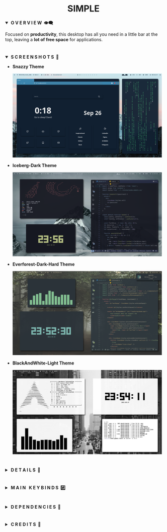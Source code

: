 <div align="center"> <h1><strong>SIMPLE</strong></h1> </div>

<details open>
<summary><strong>&nbsp;O V E R V I E W &nbsp;👁️‍🗨️</strong></summary>

Focused on **productivity**, this desktop has all you need in a little bar at the top, leaving a **lot
of free space** for applications. 
</details>

# 

<details open>
<summary><strong>&nbsp;S C R E E N S H O T S &nbsp;📸</strong></summary>

* **Snazzy Theme**

	![Snazzy](screenshots/snazzy.png)

* **Iceberg-Dark Theme**

	![Icebeg-Dark](screenshots/iceberg.png)

* **Everforest-Dark-Hard Theme**

	![Everforest-Dark-Hard](screenshots/everforest.png)

* **BlackAndWhite-Light Theme**

	![BlackAndWhite-Light](screenshots/black-white.png)
</details>

#

<details>
<summary><strong>&nbsp;D E T A I L S &nbsp;📝</strong></summary>

| Attribute                | Using                  |
| -------------------------| -----------------------|
| WM                       | bspwm                  |
| Terminal                 | alacritty              |
| Shell                    | zsh                    |
| Editor                   | vscode                 |
| Compositor               | picom                  |
| Notifications            | dunst                  |
| Launcher                 | rofi                   |
| Bar                      | polybar                |
| Font                     | DejaVu Sans Mono       |
| Default theme            | Snazzy                 |
</details>

#

<details>
<summary><strong>&nbsp;M A I N &nbsp; K E Y B I N D S &nbsp;#️⃣</strong></summary>

| Keybind                                 | Action                                                    |
|-----------------------------------------|-----------------------------------------------------------|
| <kbd>super + enter</kbd>                | Spawn terminal                                            |
| <kbd>super + ctrl + f</kbd>             | Spawn web browser                                         |
| <kbd>super + d</kbd>                    | Launch applications launcher                              |
| <kbd>super + w</kbd>                    | Close window                                              |
| <kbd>super + {0-9}</kbd>                | Change workspace                                          |
| <kbd>super + ]</kbd>                    | Change to next workspace                                  |
| <kbd>super + [</kbd>                    | Change to previous workspace                              |
| <kbd>super + shift + {0-9}</kbd>        | Move focused window to workspace                          |
| <kbd>super + s</kbd>                    | Set floating layout                                       |
| <kbd>super + t</kbd>                    | Set tiling layout                                         |
| <kbd>alt + esc</kbd>                    | Launch powermenu                                          |
| <kbd>super + ctrl + c</kbd>             | Launch calculator                                         |
</details>

#

<details>
<summary><strong>&nbsp;D E P E N D E N C I E S &nbsp;🔗</strong></summary>

* [rofi-calc](https://github.com/svenstaro/rofi-calc)
* [bspwm](https://github.com/baskerville/bspwm)
* [sxhkd](https://github.com/baskerville/sxhkd)
* [picom (ibhagwan fork)](https://github.com/ibhagwan/picom)
* [rofi](https://github.com/davatorium/rofi)
* [dunst](https://github.com/dunst-project/dunst)
* [pulseaudio](https://wiki.archlinux.org/title/PulseAudio)
* [pamixer](https://github.com/cdemoulins/pamixer)
* [feh](https://github.com/derf/feh)
* [brightnessctl](https://github.com/Hummer12007/brightnessctl)
* [playerctl](https://github.com/altdesktop/playerctl)
* [polybar](https://github.com/polybar/polybar)
* [cava](https://github.com/karlstav/cava)
* [flameshot](https://github.com/flameshot-org/flameshot)
* [firefox (Optional)](https://www.mozilla.org/en-US/firefox/new/)
* [alacritty (Optional)](https://github.com/alacritty/alacritty)
* [better-discord (Optional)](https://betterdiscord.app/)
* [spicetify (Optional)](https://spicetify.app/)
* [bottom (Optional)](https://github.com/ClementTsang/bottom)
* [cmus (Optional)](https://github.com/cmus/cmus)
* [neofetch (Optional)](https://github.com/dylanaraps/neofetch)
</details>

#

<details>
<summary><strong>&nbsp;C R E D I T S &nbsp;👥</strong></summary>

* Desktop ported by [@daavidrgz](https://github.com/daavidrgz)
* Original author [@daavidrgz](https://github.com/daavidrgz)
</details>
